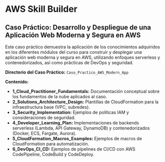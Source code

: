 # AWS Skill Builder

## Caso Práctico: Desarrollo y Despliegue de una Aplicación Web Moderna y Segura en AWS

Este caso práctico demuestra la aplicación de los conocimientos adquiridos en los diferentes módulos del curso para construir y desplegar una aplicación web moderna y segura en AWS, utilizando enfoques serverless y contenedorizados, así como prácticas de DevOps y seguridad.

**Directorio del Caso Práctico:** `Caso_Practico_AWS_Modern_App`

**Contenido:**

*   **1_Cloud_Practitioner_Fundamentals:** Documentación conceptual sobre los fundamentos de la nube aplicados al caso.
*   **2_Solutions_Architecture_Design:** Plantillas de CloudFormation para la infraestructura base (VPC, subredes).
*   **3_Security_Implementation:** Ejemplos de políticas IAM y consideraciones de seguridad.
*   **4_Developer_Learning_Plan:** Implementaciones de backends serverless (Lambda, API Gateway, DynamoDB) y contenedorizados (Docker, ECS, Fargate, Aurora).
*   **5_CloudFormation_Macros_Examples:** Ejemplos de macros de CloudFormation para automatización.
*   **6_DevOps_CI_CD:** Ejemplos de pipelines de CI/CD con AWS CodePipeline, CodeBuild y CodeDeploy.
